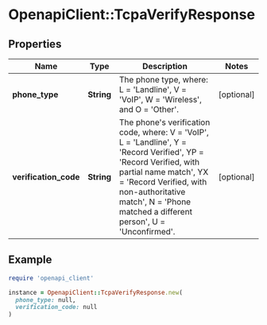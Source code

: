 # OpenapiClient::TcpaVerifyResponse

## Properties

| Name | Type | Description | Notes |
| ---- | ---- | ----------- | ----- |
| **phone_type** | **String** | The phone type, where: L &#x3D; &#39;Landline&#39;, V &#x3D; &#39;VoIP&#39;, W &#x3D; &#39;Wireless&#39;, and O &#x3D; &#39;Other&#39;. | [optional] |
| **verification_code** | **String** | The phone&#39;s verification code, where: V &#x3D; &#39;VoIP&#39;, L &#x3D; &#39;Landline&#39;, Y &#x3D; &#39;Record Verified&#39;, YP &#x3D; &#39;Record Verified, with partial name match&#39;, YX &#x3D; &#39;Record Verified, with non-authoritative match&#39;, N &#x3D; &#39;Phone matched a different person&#39;, U &#x3D; &#39;Unconfirmed&#39;. | [optional] |

## Example

```ruby
require 'openapi_client'

instance = OpenapiClient::TcpaVerifyResponse.new(
  phone_type: null,
  verification_code: null
)
```

